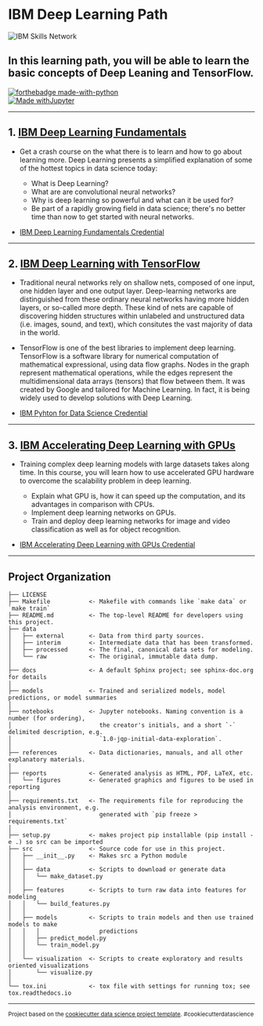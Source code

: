 IBM Deep Learning Path
==============================  

![IBM Skills Network](https://esmarketingdigital.com/images/deep-learning.png)

## In this learning path, you will be able to learn the basic concepts of Deep Leaning and TensorFlow.

[![forthebadge made-with-python](http://ForTheBadge.com/images/badges/made-with-python.svg)](https://www.python.org/)  
[![Made withJupyter](https://img.shields.io/badge/Made%20with-Jupyter-orange?style=for-the-badge&logo=Jupyter)](https://jupyter.org/try) 

---
## 1. [IBM Deep Learning Fundamentals](https://cognitiveclass.ai/courses/course-v1:DeepLearning.TV+ML0115EN+v2.0)
- Get a crash course on the what there is to learn and how to go about learning more. Deep Learning presents a simplified explanation of some of the hottest topics in data science today:

  - What is Deep Learning?
  - What are are convolutional neural networks?
  - Why is deep learning so powerful and what can it be used for?
  - Be part of a rapidly growing field in data science; there's no better time than now to get started with neural networks.
- [IBM Deep Learning Fundamentals Credential](https://www.credly.com/badges/97756631-24ed-4306-9722-1937340f8d76/public_url)  

---------------------------------------------------------------

## 2. [IBM Deep Learning with TensorFlow](https://cognitiveclass.ai/courses/course-v1:BigDataUniversity+ML0120EN+v2)
- Traditional neural networks rely on shallow nets, composed of one input, one hidden layer and one output layer. Deep-learning networks are distinguished from these ordinary neural networks having more hidden layers, or so-called more depth. These kind of nets are capable of discovering hidden structures within unlabeled and unstructured data (i.e. images, sound, and text), which consitutes the vast majority of data in the world.

- TensorFlow is one of the best libraries to implement deep learning. TensorFlow is a software library for numerical computation of mathematical expressional, using data flow graphs. Nodes in the graph represent mathematical operations, while the edges represent the multidimensional data arrays (tensors) that flow between them. It was created by Google and tailored for Machine Learning. In fact, it is being widely used to develop solutions with Deep Learning.
- [IBM Pyhton for Data Science Credential](#)

---

## 3. [IBM Accelerating Deep Learning with GPUs](https://cognitiveclass.ai/courses/course-v1:IBMDeveloperSkillsNetwork+ML0122ENv3+v1)

- Training complex deep learning models with large datasets takes along time. In this course, you will learn how to use accelerated GPU hardware to overcome the scalability problem in deep learning.

  - Explain what GPU is, how it can speed up the computation, and its advantages in comparison with CPUs.
  - Implement deep learning networks on GPUs.
  - Train and deploy deep learning networks for image and video classification as well as for object recognition. 

- [IBM Accelerating Deep Learning with GPUs Credential](#)

---

Project Organization
--------------------

    ├── LICENSE
    ├── Makefile           <- Makefile with commands like `make data` or `make train`
    ├── README.md          <- The top-level README for developers using this project.
    ├── data
    │   ├── external       <- Data from third party sources.
    │   ├── interim        <- Intermediate data that has been transformed.
    │   ├── processed      <- The final, canonical data sets for modeling.
    │   └── raw            <- The original, immutable data dump.
    │
    ├── docs               <- A default Sphinx project; see sphinx-doc.org for details
    │
    ├── models             <- Trained and serialized models, model predictions, or model summaries
    │
    ├── notebooks          <- Jupyter notebooks. Naming convention is a number (for ordering),
    │                         the creator's initials, and a short `-` delimited description, e.g.
    │                         `1.0-jqp-initial-data-exploration`.
    │
    ├── references         <- Data dictionaries, manuals, and all other explanatory materials.
    │
    ├── reports            <- Generated analysis as HTML, PDF, LaTeX, etc.
    │   └── figures        <- Generated graphics and figures to be used in reporting
    │
    ├── requirements.txt   <- The requirements file for reproducing the analysis environment, e.g.
    │                         generated with `pip freeze > requirements.txt`
    │
    ├── setup.py           <- makes project pip installable (pip install -e .) so src can be imported
    ├── src                <- Source code for use in this project.
    │   ├── __init__.py    <- Makes src a Python module
    │   │
    │   ├── data           <- Scripts to download or generate data
    │   │   └── make_dataset.py
    │   │
    │   ├── features       <- Scripts to turn raw data into features for modeling
    │   │   └── build_features.py
    │   │
    │   ├── models         <- Scripts to train models and then use trained models to make
    │   │   │                 predictions
    │   │   ├── predict_model.py
    │   │   └── train_model.py
    │   │
    │   └── visualization  <- Scripts to create exploratory and results oriented visualizations
    │       └── visualize.py
    │
    └── tox.ini            <- tox file with settings for running tox; see tox.readthedocs.io


--------

<p><small>Project based on the <a target="_blank" href="https://drivendata.github.io/cookiecutter-data-science/">cookiecutter data science project template</a>. #cookiecutterdatascience</small></p>
